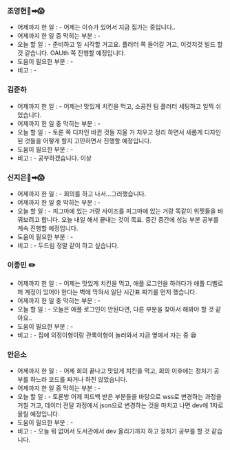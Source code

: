### 조영현💑➡😱
* 어제까지 한 일 : - 어제는 이슈가 있어서 지금 집가는 중입니다..
* 어제까지 한 일 중 막히는 부분 : -  
* 오늘 할 일 : - 준비하고 일 시작할 거고요. 플러터 쪽 들어갈 거고, 이것저것 빌드 할 것 같습니다. OAUth 쪽 진행할 예정입니다.
* 도움이 필요한 부분 : -  
* 비고 : - 


### 김준하
* 어제까지 한 일 : - 어제는! 맛있게 치킨을 먹고, 소공전 팀 플러터 세팅하고 일찍 쉬었습니다.
* 어제까지 한 일 중 막히는 부분 : -  
* 오늘 할 일 : - 토론 쪽 디자인 바뀐 것들 지울 거 지우고 정리 하면서 새롭게 디자인 된 것들을 어떻게 할지 고민하면서 진행할 예정입니다.
* 도움이 필요한 부분 : -  
* 비고 : - 공부하겠습니다. 이상


### 신지은💑➡😱
* 어제까지 한 일 : - 회의를 하고 나서...그러했습니다.
* 어제까지 한 일 중 막히는 부분 : -  
* 오늘 할 일 : - 피그마에 있는 거랑 사이즈를 피그마에 있는 거랑 똑같이 위젯들을 바꿔보려고 합니다. 오늘 내일 해서 끝내는 것이 목표. 중간 중간에 성능 부분 공부를 계속 진행할 예정입니다.
* 도움이 필요한 부분 : -  
* 비고 : - 두드림 정말 같이 하고 싶습니다.
  

### 이종민 ✏️
* 어제까지 한 일 : -  어제는 맛있게 치킨을 먹고, 애플 로그인을 하려다가 애플 디벨로퍼 계정이 있어야 한다는 벽에 막혀서 일단 시간표 짜기를 먼저 했습니다. 
* 어제까지 한 일 중 막히는 부분 : -  
* 오늘 할 일 : - 오늘은 애플 로그인이 안된다면, 다른 부분을 찾아서 해봐야 할 것 같아요..
* 도움이 필요한 부분 : -  
* 비고 : - 집에 의정이형이랑 관록이형이 놀러와서 지금 옆에서 자는 중 😪


### 안은소
* 어제까지 한 일 : - 어제 회의 끝나고 맛있게 치킨을 먹고, 회의 이후에는 정처기 공부를 하느라 코드를 짜거나 하진 않았습니다.
* 어제까지 한 일 중 막히는 부분 : -  
* 오늘 할 일 : - 토론방 어제 피드백 받은 부분들을 바탕으로 wss로 변경하는 과정을 거칠 거고, 데이터 전달 과정에서 json으로 변경하는 것을 마치고 나면 dev에 1차로 올릴 예정입니다.
* 도움이 필요한 부분 : -  
* 비고 : - 오늘 뭐 없어서 도서관에서 dev 올리기까지 하고 정처기 공부를 할 것 같습니다.
  
